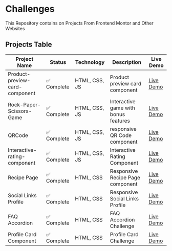 # Challenges
This Repository contains on Projects From Frontend Montor and Other Websites

## Projects Table

| Project Name | Status | Technology | Description | Live Demo |
|--------------|--------|------------|-------------|-----------|
| Product-preview-card-component | ✅ Complete | HTML, CSS, JS | Product preview card component| [Live Demo](https://keroloslotfy.github.io/Challenges/Product-preview-card-component)|
| Rock-Paper-Scissors-Game | ✅ Complete | HTML, CSS, JS | Interactive game with bonus features | [Live Demo](https://keroloslotfy.github.io/Challenges/Rock-Paper-Scissors-Game) |
| QRCode | ✅ Complete |  HTML, CSS, JS | responsive QR Code component | [Live Demo](https://keroloslotfy.github.io/Challenges/QRCode)|
| Interactive-rating-component | ✅ Complete |  HTML, CSS, JS | Interactive Rating Component | [Live Demo](https://keroloslotfy.github.io/Challenges/Interactive-rating-component)|
| Recipe Page | ✅ Complete|  HTML, CSS | Responsive Recipe Page component | [Live Demo](https://keroloslotfy.github.io/Challenges/Recipe-page)|
| Social Links Profile | ✅ Complete |  HTML, CSS | Responsive Social Links Profile | [Live Demo](https://keroloslotfy.github.io/Challenges/Social-links-profile)|
| FAQ Accordion | ✅ Complete |  HTML, CSS | FAQ Accordion Challenge | [Live Demo](https://keroloslotfy.github.io/Challenges/FAQ-accordion)|
| Profile Card Component | ✅ Complete |  HTML, CSS | Profile Card Challenge | [Live Demo](https://keroloslotfy.github.io/Challenges/Profile-card)|